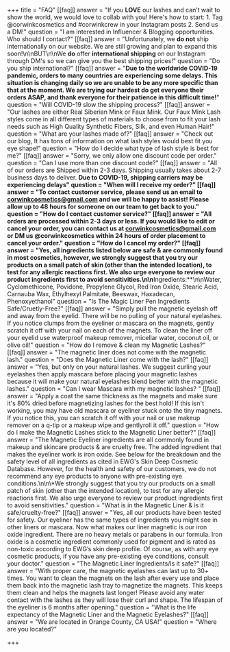 +++
title = "FAQ"
[[faq]]
answer = "If you **LOVE** our lashes and can’t wait to show the world, we would love to collab with you! Here's how to start: 1. Tag @corwinkcosmetics and #corwinkcrew in your Instagram posts 2. Send us a DM!"
question = "I am interested in Influencer & Blogging opportunities. Who should I contact?"
[[faq]]
answer = "Unfortunately, we **do not** ship internationally on our website. We are still growing and plan to expand this soon!\n\nBUT\n\nWe **do** offer **international shipping** on our Instagram through DM's so we can give you the best shipping prices!"
question = "Do you ship international?"
[[faq]]
answer = "**Due to the worldwide COVID-19 pandemic, orders to many countries are experiencing some delays. This situation is changing daily so we are unable to be any more specific than that at the moment. We are trying our hardest do get everyone their orders ASAP, and thank everyone for their patience in this difficult time!**"
question = "Will COVID-19 slow the shipping process?"
[[faq]]
answer = "Our lashes are either Real Siberian Mink or Faux Mink. Our Faux Mink Lash styles come in all different types of materials to choose from to fit your lash needs such as High Quality Synthetic Fibers, Silk, and even Human Hair!"
question = "What are your lashes made of?"
[[faq]]
answer = "Check out our blog, It has tons of information on what lash styles would best fit you eye shape!"
question = "How do I decide what type of lash style is best for me?"
[[faq]]
answer = "Sorry, we only allow one discount code per order."
question = "Can I use more than one discount code?"
[[faq]]
answer = "All of our orders are Shipped within 2-3 days. Shipping usually takes about 2-7 business days to deliver. **Due to COVID-19, shipping carriers may be experiencing delays"
question = "When will I receive my order?"
[[faq]]
answer = "To contact customer service, please send us an email to corwinkcosmetics@gmail.com and we will be happy to assist! Please allow up to 48 hours for someone on our team to get back to you."
question = "How do I contact customer service?"
[[faq]]
answer = "All orders are processed within 2-3 days or less. If you would like to edit or cancel your order, you can contact us at corwinkcosmetics@gmail.com or DM us @corwinkcosmetics within 24 hours of order placement to cancel your order."
question = "How do I cancel my order?"
[[faq]]
answer = "Yes, all ingredients listed below are safe & are commonly found in most cosmetics, however, we strongly suggest that you try our products on a small patch of skin (other than the intended location), to test for any allergic reactions first. We also urge everyone to review our product ingredients first to avoid sensitivities.\n\n**Ingredients:**\n\nWater, Cyclomethicone, Povidone, Propylene Glycol, Red Iron Oxide, Stearic Acid, Carnauba Wax, Ethylhexyl Palmitate, Beeswax, Haxadecan, Phenoxyethanol"
question = "Is The Magic Liner Pen Ingredients Safe/Cruetly-Free?"
[[faq]]
answer = "Simply pull the magnetic eyelash off and away from the eyelid. There will be no pulling of your natural eyelashes. If you notice clumps from the eyeliner or mascara on the magnets, gently scratch it off with your nail on each of the magnets. To clean the liner off your eyelid use waterproof makeup remover, micellar water, coconut oil, or olive oil!"
question = "How do I remove & clean my Magnetic Lashes?"
[[faq]]
answer = "The magnetic liner does not come with the magnetic lash."
question = "Does the Magnetic Liner come with the lash?"
[[faq]]
answer = "Yes, but only on your natural lashes. We suggest curling your eyelashes then apply mascara before placing your magnetic lashes because it will make your natural eyelashes blend better with the magnetic lashes."
question = "Can I wear Mascara with my magnetic lashes? "
[[faq]]
answer = "Apply a coat the same thickness as the magnets and make sure it's 80% dried before magnetizing lashes for the best hold! If this isn't working, you may have old mascara or eyeliner stuck onto the tiny magnets. If you notice this, you can scratch it off with your nail or use makeup remover on a q-tip or a makeup wipe and gentlyroll it off."
question = "How do I make the Magnetic Lashes stick to the Magnetic Liner better?"
[[faq]]
answer = "The Magnetic Eyeliner ingredients are all commonly found in makeup and skincare products & are cruelty free. The added ingredient that makes the eyeliner work is iron oxide. See below for the breakdown and the safety level of all ingredients as cited in EWG's Skin Deep Cosmetic Database. However, for the health and safety of our customers, we do not recommend any eye products to anyone with pre-existing eye conditions.\n\n\\*We strongly suggest that you try our products on a small patch of skin (other than the intended location), to test for any allergic reactions first. We also urge everyone to review our product ingredients first to avoid sensitivities."
question = "What is in the Magnetic Liner & is it safe/cruelty-free?"
[[faq]]
answer = "Yes, all our products have been tested for safety. Our eyeliner has the same types of ingredients you might see in other liners or mascara. Now what makes our liner magnetic is our iron oxide ingredient. There are no heavy metals or parabens in our formula. Iron oxide is a cosmetic ingredient commonly used for pigment and is rated as non-toxic according to EWG’s skin deep profile. Of course, as with any eye cosmetic products, if you have any pre-existing eye conditions, consult your doctor."
question = "The Magnetic Liner Ingredients/Is it safe?"
[[faq]]
answer = "With proper care, the magnetic eyelashes can last up to 30+ times. You want to clean the magnets on the lash after every use and place them back into the magnetic lash tray to magnetize the magnets. This keeps them clean and helps the magnets last longer! Please avoid any water contact with the lashes as they will lose their curl and shape. The lifespan of the eyeliner is 6 months after opening."
question = "What is the life expectancy of the Magnetic Liner and the Magnetic Eyelashes?"
[[faq]]
answer = "We are located in Orange County, CA USA!"
question = "Where are you located?"

+++
